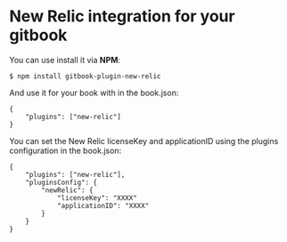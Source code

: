 New Relic integration for your gitbook
==============

You can use install it via **NPM**:

```
$ npm install gitbook-plugin-new-relic
```

And use it for your book with in the book.json:

```
{
    "plugins": ["new-relic"]
}
```

You can set the New Relic licenseKey and applicationID using the plugins configuration in the book.json:

```
{
    "plugins": ["new-relic"],
    "pluginsConfig": {
        "newRelic": {
            "licenseKey": "XXXX"
            "applicationID": "XXXX"
        }
    }
}
```
